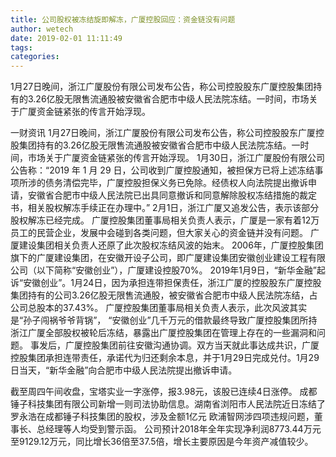 ```yaml
---
title: 公司股权被冻结旋即解冻，广厦控股回应：资金链没有问题
author: wetech
date: 2019-02-01 11:11:49
tags: 
categories: 
---
```

1月27日晚间，浙江广厦股份有限公司发布公告，称公司控股股东广厦控股集团持有的3.26亿股无限售流通股被安徽省合肥市中级人民法院冻结。一时间，市场关于广厦资金链紧张的传言开始浮现。
<!-- more -->
一财资讯
1月27日晚间，浙江广厦股份有限公司发布公告，称公司控股股东广厦控股集团持有的3.26亿股无限售流通股被安徽省合肥市中级人民法院冻结。一时间，市场关于广厦资金链紧张的传言开始浮现。
1月30日，浙江广厦股份有限公司公告称：“2019 年 1 月 29 日，公司收到广厦控股通知，被担保方已将上述冻结事项所涉的债务清偿完毕，广厦控股担保义务已免除。经债权人向法院提出撤诉申请，安徽省合肥市中级人民法院已出具同意撤诉和同意解除股权冻结措施的裁定书，相关股权解冻手续正在办理中。”
2月1日，浙江广厦又追发公告，表示该部分股权解冻已经完成。
广厦控股集团董事局相关负责人表示，广厦是一家有着12万员工的民营企业，发展中会碰到各类问题，但大家关心的资金链并没有问题。
广厦建设集团相关负责人还原了此次股权冻结风波的始末。
2006年，广厦控股集团旗下的广厦建设集团，在安徽开设子公司，即广厦建设集团安徽创业建设工程有限公司（以下简称“安徽创业”），广厦建设控股70%。
2019年1月9日，“新华金融”起诉“安徽创业”。1月24日，因为承担连带担保责任，浙江广厦的控股股东广厦控股集团持有的公司3.26亿股无限售流通股，被安徽省合肥市中级人民法院冻结，占公司总股本的37.43%。
广厦控股集团董事局相关负责人表示，此次风波其实是“孙子闯祸爷爷背锅”， “安徽创业”几千万元的借款最终导致广厦控股集团所持浙江广厦全部股权被轮后冻结，暴露出广厦控股集团在管理上存在的一些漏洞和问题。
事发后，广厦控股集团前往安徽沟通协调。双方当天就此事达成共识，广厦控股集团承担连带责任，承诺代为归还剩余本息，并于1月29日完成兑付。1月29日当天，“新华金融”向合肥市中级人民法院提出撤诉申请。
 
 
截至周四午间收盘，宝塔实业一字涨停，报3.98元，该股已连续4日涨停。
成都锤子科技集团有限公司新增一则司法协助信息。湖南省浏阳市人民法院近日冻结了罗永浩在成都锤子科技集团的股权，涉及金额1亿元
欧浦智网涉四项违规问题，董事长、总经理等人均受到警示函。
公司预计2018年全年实现净利润8773.44万元至9129.12万元，同比增长36倍至37.5倍，增长主要原因是今年资产减值较少。
